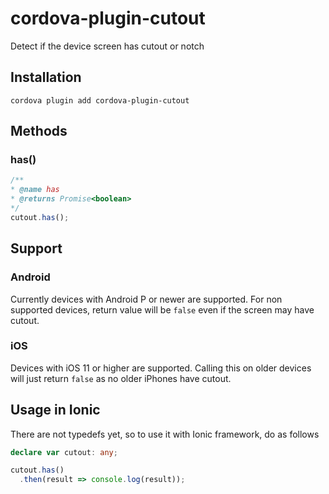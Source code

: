 # cordova-plugin-cutout

Detect if the device screen has cutout or notch

## Installation

`cordova plugin add cordova-plugin-cutout`

## Methods 

### has()

``` javascript
/** 
* @name has
* @returns Promise<boolean>
*/
cutout.has();
```

## Support 

### Android 

Currently devices with Android P or newer are supported. For non supported devices, return value will be `false` even if the screen may have cutout.

### iOS 

Devices with iOS 11 or higher are supported. Calling this on older devices will just return `false` as no older iPhones have cutout.

## Usage in Ionic

There are not typedefs yet, so to use it with Ionic framework, do as follows 

```typescript
declare var cutout: any;

cutout.has()
  .then(result => console.log(result));
```
